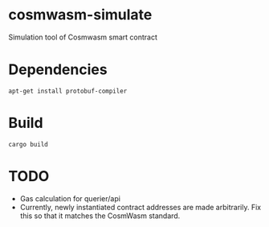 # cosmwasm-simulate
Simulation tool of Cosmwasm smart contract

# Dependencies
```shell script
apt-get install protobuf-compiler
```

# Build
```shell script
cargo build
```

# TODO
- Gas calculation for querier/api
- Currently, newly instantiated contract addresses are made arbitrarily. Fix this so that it matches the CosmWasm standard.
